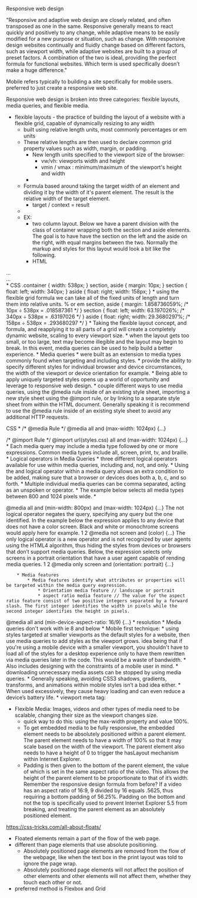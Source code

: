 Responsive web design

"Responsive and adaptive web design are closely related, and often transposed as one in the same. Responsive generally means to react quickly and positively to any change, while adaptive means to be easily modified for a new purpose or situation, such as change. With responsive design websites continually and fluidly change based on different factors, such as viewport width, while adaptive websites are built to a group of preset factors. A combination of the two is ideal, providing the perfect formula for functional websites. Which term is used specifically doesn’t make a huge difference."

Mobile refers typically to building a site specifically for mobile users. preferred to just create a responsive web site. 

Responsive web design is broken into three categories: flexible layouts, media queries, and flexible media. 
*  flexible layouts - the practice of building the layout of a website with a flexible grid, capable of dynamically resizing to any width
    * built using relative length units, most commonly percentages or em units
    * These relative lengths are then used to declare common grid property values such as width, margin, or padding.
        * New length units specified to the viewport size of the browser: 
            * vw/vh: viewports width and height
            * vmin / vmax : minimum/maximum of the viewport's height and width
        * 
    * Formula based around taking the target width of an element and dividing it by the width of it's parent element. The result is the relative width of the target element. 
        * target / context = result
    * 
    * EX: 
        *  two column layout. Below we have a parent division with the class of container wrapping both the section and aside elements. The goal is to have have the section on the left and the aside on the right, with equal margins between the two. Normally the markup and styles for this layout would look a bit like the following.
        * HTML
<div class="container">
  <section>...</section>
  <aside>...</aside>
</div>
        * CSS 
.container {
  width: 538px;
}
section,
aside {
  margin: 10px;
}
section {
  float: left;
  width: 340px;
}
aside {
  float: right;
  width: 158px;
}
    * using the flexible grid formula we can take all of the fixed units of length and turn them into relative units. % or em
section,
aside {
  margin: 1.858736059%; /*  10px ÷ 538px = .018587361 */
}
section {
  float: left;
  width: 63.197026%;    /* 340px ÷ 538px = .63197026 */   
}
aside {
  float: right;
  width: 29.3680297%;  /* 158px ÷ 538px = .293680297 */
}
    * Taking the flexible layout concept, and formula, and reapplying it to all parts of a grid will create a completely dynamic website, scaling to every viewport size.
    * when the layout gets too small, or too large, text may become illegible and the layout may begin to break. In this event, media queries can be used to help build a better experience.
* Media queries
    * were built as an extension to media types commonly found when targeting and including styles.
    * provide the ability to specify different styles for individual browser and device circumstances, the width of the viewport or device orientation for example. 
    * Being able to apply uniquely targeted styles opens up a world of opportunity and leverage to responsive web design.
    * couple different ways to use media queries, using the @media rule inside of an existing style sheet, importing a new style sheet using the @import rule, or by linking to a separate style sheet from within the HTML document. Generally speaking it is recommend to use the @media rule inside of an existing style sheet to avoid any additional HTTP requests.

CSS
        * /* @media Rule */
@media all and (max-width: 1024px) {...}

/* @import Rule */
@import url(styles.css) all and (max-width: 1024px) {...}
    * Each media query may include a media type followed by one or more expressions. Common media types include all, screen, print, tv, and braille. 
    * Logical operators in Media Queries
        * three different logical operators available for use within media queries, including and, not, and only.
        * Using the and logical operator within a media query allows an extra condition to be added, making sure that a browser or devices does both a, b, c, and so forth. 
            * Multiple individual media queries can be comma separated, acting as an unspoken or operator. 
            * The example below selects all media types between 800 and 1024 pixels wide.
        * 

@media all and (min-width: 800px) and (max-width: 1024px) {...}
The not logical operator negates the query, specifying any query but the one identified. In the example below the expression applies to any device that does not have a color screen. Black and white or monochrome screens would apply here for example.
1
2
@media not screen and (color) {...}
The only logical operator is a new operator and is not recognized by user agents using the HTML4 algorithm, thus hiding the styles from devices or browsers that don’t support media queries. Below, the expression selects only screens in a portrait orientation that have a user agent capable of rending media queries.
1
2
@media only screen and (orientation: portrait) {...}

        * Media features
            * Media features identify what attributes or properties will be targeted within the media query expression.
                * Orientation media feature // landscape or portrait
                * aspect ratio media feature // The value for the aspect ratio feature consist of two positive integers separated by a forward slash. The first integer identifies the width in pixels while the second integer identifies the height in pixels.
@media all and (min-device-aspect-ratio: 16/9) {...}
                * resolution
            * Media queries don't work with ie 8 and below
        * Mobile first technique: 
            * using styles targeted at smaller viewports as the default styles for a website, then use media queries to add styles as the viewport grows. idea being that if you're using a mobile device with a smaller viewport, you shouldn't have to load all of the styles for a desktop experience only to have them rewritten via media queries later in the code. This would be a waste of bandwidth.
            * Also includes designing with the constraints of a mobile user in mind. 
            * downloading unnecessary media assets can be stopped by using media queries. 
            * Generally speaking, avoiding CSS3 shadows, gradients, transforms, and animations within mobile styles isn’t a bad idea either. 
                * When used excessively, they cause heavy loading and can even reduce a device’s battery life.
            * viewport meta tag:
* Flexible Media: Images, videos and other types of media need to be scalable, changing their size as the viewport changes size. 
    * quick way to do this: using the max-width property and value 100%. 
    * To get embedded media to be fully responsive, the embedded element needs to be absolutely positioned within a parent element. The parent element needs to have a width of 100% so that it may scale based on the width of the viewport. The parent element also needs to have a height of 0 to trigger the hasLayout mechanism within Internet Explorer.
    * Padding is then given to the bottom of the parent element, the value of which is set in the same aspect ratio of the video. This allows the height of the parent element to be proportionate to that of it’s width. Remember the responsive design formula from before? If a video has an aspect ratio of 16:9, 9 divided by 16 equals .5625, thus requiring a bottom padding of 56.25%. Padding on the bottom and not the top is specifically used to prevent Internet Explorer 5.5 from breaking, and treating the parent element as an absolutely positioned element.

https://css-tricks.com/all-about-floats/

* Floated elements remain a part of the flow of the web page. 
* different than page elements that use absolute positioning. 
    * Absolutely positioned page elements are removed from the flow of the webpage, like when the text box in the print layout was told to ignore the page wrap.
    *  Absolutely positioned page elements will not affect the position of other elements and other elements will not affect them, whether they touch each other or not.
* preferred method is Flexbox and Grid

